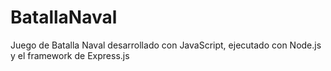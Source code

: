 # BatallaNaval
Juego de Batalla Naval desarrollado con JavaScript, ejecutado con Node.js y el framework de Express.js

